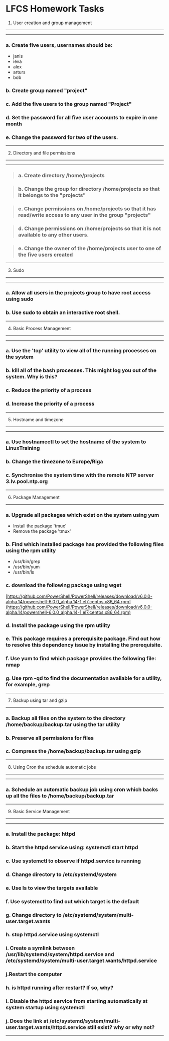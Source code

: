                        
LFCS Homework Tasks   
====================
                                    

 
1. User creation and group management  
----------------------------------                                   
---

### a. Create five users, usernames should be:

- janis
- ieva
- alex
- arturs
- bob

### b. Create group named "project"


### c. Add the five users to the group named "Project"



### d. Set the password for all five user accounts to expire in one month

### e. Change the password for two of the users.


---



2. Directory and file permissions       
------------------------------
---

> ### a. Create directory /home/projects

> ### b. Change the group for directory /home/projects so that it belongs to the  "projects"

> ### c. Change permissions on /home/projects so that it has read/write access to any user in the group "projects"

> ### d. Change permissions on /home/projects so that it is not available to any other users.

> ### e. Change the owner of the /home/projects user to one of the five users created

---


                                   
3. Sudo                              
-------                                 
---

### a. Allow all users in the projects group to have root access using sudo

### b. Use sudo to obtain an interactive root shell.

---

4. Basic Process Management                    
------------------------
---


### a. Use the 'top' utility to view all of the running processes on the system

### b. kill all of the bash processes. This might log you out of the system. Why is this?

### c. Reduce the priority of a process

### d. Increase the priority of a process

---


5. Hostname and timezone 
---------------------
---

### a. Use hostnamectl to set the hostname of the system to LinuxTraining

### b. Change the timezone to Europe/Riga

### c. Synchronise the system time with the remote NTP server 3.lv.pool.ntp.org

---
                       
6. Package Management     
------------------                       

### a. Upgrade all packages which exist on the system using yum

- Install the package 'tmux'
- Remove the package 'tmux'

### b. Find which installed package has provided the following files using the rpm utility

- /usr/bin/grep
- /usr/bin/yum
- /usr/bin/ls

### c. download the following package using wget

[https://github.com/PowerShell/PowerShell/releases/download/v6.0.0-alpha.14/powershell-6.0.0_alpha.14-1.el7.centos.x86_64.rpm](https://github.com/PowerShell/PowerShell/releases/download/v6.0.0-alpha.14/powershell-6.0.0_alpha.14-1.el7.centos.x86_64.rpm)

### d. Install the package using the rpm utility

### e. This package requires a prerequisite package. Find out how to resolve this dependency issue by installing the prerequisite.

### f. Use yum to find which package provides the following file: nmap

### g. Use rpm -qd to find the documentation available for a utility, for example, grep

---

7. Backup using tar and gzip  
-------------------------
                           
### a. Backup all files on the system to the directory /home/backup/backup.tar using the tar utility

### b. Preserve all permissions for files

### c. Compress the /home/backup/backup.tar using gzip

---

                                        
8. Using Cron the schedule automatic jobs 
--------------------------------------                                      
---

### a. Schedule an automatic backup job using cron which backs up all the files to /home/backup/backup.tar 

---
                                          

9. Basic Service Management                 
------------------------                                        
---

### a. Install the package: httpd

### b. Start the httpd service using: systemctl start httpd

### c. Use systemctl to observe if httpd.service is running

### d. Change directory to /etc/systemd/system

### e. Use ls to view the targets available

### f. Use systemctl to find out which target is the default

### g. Change directory to /etc/systemd/system/multi-user.target.wants

### h. stop httpd.service using systemctl

### i. Create a symlink between /usr/lib/systemd/system/httpd.service and /etc/systemd/system/multi-user.target.wants/httpd.service

### j.Restart the computer

### h. is httpd running after restart? If so, why?

### i. Disable the httpd service from starting automatically at system startup using systemctl

### j. Does the link at /etc/systemd/system/multi-user.target.wants/httpd.service still exist? why or why not?


---




